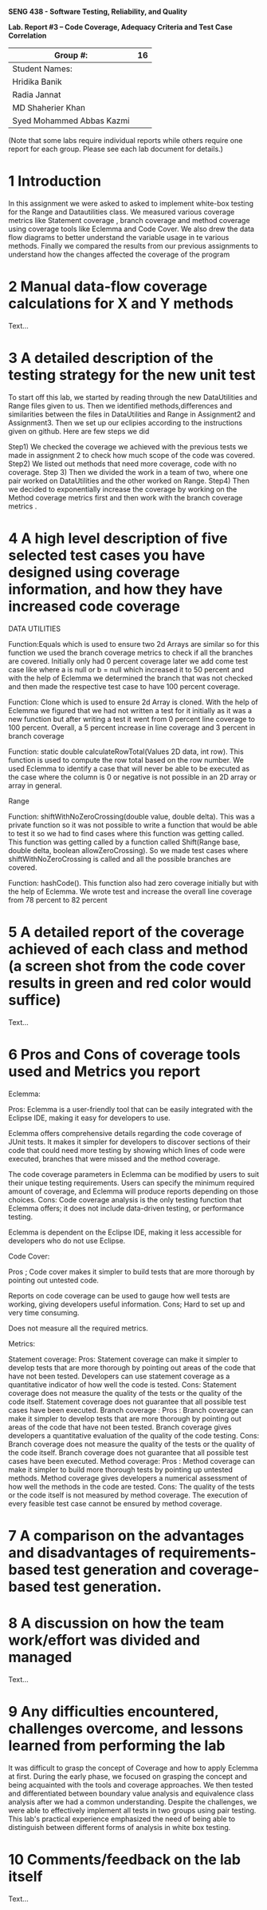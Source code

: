 **SENG 438 - Software Testing, Reliability, and Quality**

**Lab. Report #3 – Code Coverage, Adequacy Criteria and Test Case Correlation**

| Group \#:      |  16   |
| -------------- | --- |
| Student Names: |     |
|        Hridika Banik        |     |
|           Radia Jannat     |     |
|        MD Shaherier Khan        |     |
|        Syed Mohammed Abbas Kazmi        |     |

(Note that some labs require individual reports while others require one report
for each group. Please see each lab document for details.)

# 1 Introduction

In this assignment we were asked to asked to implement white-box testing for the Range and Datautilities class. We measured various coverage metrics like Statement coverage , branch coverage and method coverage using coverage tools like Eclemma and Code Cover. We also drew the data flow diagrams to better understand the variable usage in te various methods. Finally we compared the results from our previous assignments to understand how the changes affected the coverage of the program

# 2 Manual data-flow coverage calculations for X and Y methods

Text…

# 3 A detailed description of the testing strategy for the new unit test

To start off this lab, we started  by reading through the new DataUtilities and Range files given to us. Then we identified methods,differences and similarities between the files in DataUtilities and Range in Assignment2 and Assignment3.  Then we set up our eclipies according to the instructions given on github. 
Here are few steps we did 

Step1) We checked the coverage we achieved with the previous tests we made in assignment 2 to check how much scope of the code was covered. 
Step2) We listed out methods that need more coverage, code with no coverage.
Step 3) Then we divided the work in a team of two, where one pair worked on DataUtilities and the other worked on Range.
Step4) Then we decided to exponentially  increase the coverage by working on the Method coverage metrics first and then work with the branch coverage metrics . 


# 4 A high level description of five selected test cases you have designed using coverage information, and how they have increased code coverage


DATA UTILITIES 

Function:Equals which is used to ensure two 2d Arrays are similar so for this function we used the branch coverage metrics to check if all the branches are covered. Initially only had 0 percent coverage later we add come test case like where a is null or b = null which increased it to 50 percent and with the help of Eclemma we determined the branch that was not checked and then made the respective test case to have 100 percent coverage.

Function: Clone which is used to ensure 2d Array is cloned. With the help of Eclemma we figured that we had not written a test for it initially as it was a new function but after writing a test it went from 0 percent line coverage to 100 percent. Overall, a 5 percent increase in line coverage and 3 percent in branch coverage

Function: static double calculateRowTotal(Values 2D data, int row). This function is used to compute the row total based on the row number. We used Eclemma to identify a case that will never be able to be executed as the case where the column is 0 or negative  is not possible in an  2D array or array in general.

Range

Function: shiftWithNoZeroCrossing(double value, double delta). This was a private function so it was not possible to write a function that would be able to test it so we had to find cases where this function was getting called. This function was getting called by a function called Shift(Range base, double delta, boolean allowZeroCrossing). So we made test cases where shiftWithNoZeroCrossing is called and all the possible branches are covered.

 Function: hashCode(). This function also had zero coverage initially but with the help of Eclemma. We wrote test and increase the overall  line coverage from 78 percent to 82 percent 


# 5 A detailed report of the coverage achieved of each class and method (a screen shot from the code cover results in green and red color would suffice)

Text…

# 6 Pros and Cons of coverage tools used and Metrics you report

Eclemma:

Pros:
Eclemma is a user-friendly tool that can be easily integrated with the Eclipse IDE, making it easy for developers to use.

Eclemma offers comprehensive details regarding the code coverage of JUnit tests. It makes it simpler for developers to discover sections of their code that could need more testing by showing which lines of code were executed, branches that were missed and the method coverage.

The code coverage parameters in Eclemma can be modified by users to suit their unique testing requirements. Users can specify the minimum required amount of coverage, and Eclemma will produce reports depending on those choices.
Cons:
Code coverage analysis is the only testing function that Eclemma offers; it does not include data-driven testing, or performance testing.

Eclemma is dependent on the Eclipse IDE, making it less accessible for developers who do not use Eclipse.

Code Cover:

Pros ;
Code cover makes it simpler to build tests that are more thorough by pointing out untested code.

Reports on code coverage can be used to gauge how well tests are working, giving developers useful information. 
Cons;
Hard to set up and very time consuming.

Does not measure all the required metrics.


Metrics: 

Statement coverage: 
Pros:
Statement coverage can make it simpler to develop tests that are more thorough by pointing out areas of the code that have not been tested.
Developers can use statement coverage as a quantitative indicator of how well the code is tested.
Cons:
Statement coverage does not measure the quality of the tests or the quality of the code itself.
Statement coverage does not guarantee that all possible test cases have been executed.
Branch coverage : 
Pros : 
Branch coverage can make it simpler to develop tests that are more thorough by pointing out areas of the code that have not been tested.
Branch coverage gives developers a quantitative evaluation of the quality of the code testing.
Cons:
Branch coverage does not measure the quality of the tests or the quality of the code itself.
Branch coverage does not guarantee that all possible test cases have been executed.
Method coverage: 
Pros : 
Method coverage can make it simpler to build more thorough tests by pointing up untested methods.
Method coverage gives developers a numerical assessment of how well the methods in the code are tested.
Cons:
The quality of the tests or the code itself is not measured by method coverage.
The execution of every feasible test case cannot be ensured by method coverage.


# 7 A comparison on the advantages and disadvantages of requirements-based test generation and coverage-based test generation.



# 8 A discussion on how the team work/effort was divided and managed

Text…

# 9 Any difficulties encountered, challenges overcome, and lessons learned from performing the lab


It was difficult to grasp the concept of Coverage and how to apply Eclemma at first. During the early phase, we focused on grasping the concept and being acquainted with the tools and coverage approaches. We then tested and differentiated between boundary value analysis and equivalence class analysis after we had a common understanding. Despite the challenges, we were able to effectively implement all tests in two groups using pair testing. This lab's practical experience emphasized the need of being able to distinguish between different forms of analysis in white box testing.


# 10 Comments/feedback on the lab itself

Text…
